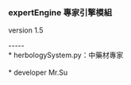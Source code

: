 ### expertEngine 專家引擎模組
<p>version 1.5</p>
-----

</br>
* herbologySystem.py：中藥材專家
</br>
</br>
* developer Mr.Su
